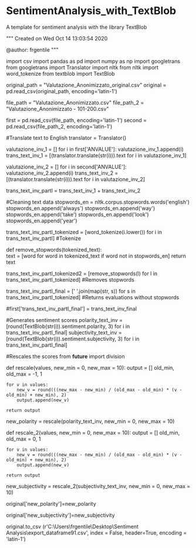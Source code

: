 # SentimentAnalysis_with_TextBlob
A template for sentiment analysis with the library TextBlob

"""
Created on Wed Oct 14 13:03:54 2020

@author: frgentile
"""

import csv
import pandas as pd
import numpy as np
import googletrans
from googletrans import Translator
import nltk
from nltk import word_tokenize
from textblob import TextBlob


original_path = "Valutazione_Anonimizzato_original.csv"
original = pd.read_csv(original_path, encoding='latin-1')


file_path = "Valutazione_Anonimizzato.csv"
file_path_2 = "Valutazione_Anonimizzato - 101-200.csv"

first = pd.read_csv(file_path, encoding='latin-1')
second = pd.read_csv(file_path_2, encoding='latin-1')


#Translate text to English
translator = Translator()

valutazione_inv_1 = []
for i in first['ANVALUE']:
    valutazione_inv_1.append(i)
trans_text_inv_1 = [(translator.translate(str(i))).text for i in valutazione_inv_1] 


valutazione_inv_2 = []
for i in second['ANVALUE']:
    valutazione_inv_2.append(i)
trans_text_inv_2 = [(translator.translate(str(i))).text for i in valutazione_inv_2] 


trans_text_inv_partI = trans_text_inv_1 + trans_text_inv_2  


#Cleaning text data
stopwords_en = nltk.corpus.stopwords.words('english')
stopwords_en.append('always')
stopwords_en.append('way')
stopwords_en.append('take')
stopwords_en.append('look')
stopwords_en.append('year')

trans_text_inv_partI_tokenized = [word_tokenize(i.lower()) for i in trans_text_inv_partI]  #Tokenize

def remove_stopwords(tokenized_text):    
    text = [word for word in tokenized_text if word not in stopwords_en]
    return text

trans_text_inv_partI_tokenized2 = [remove_stopwords(l) for l in trans_text_inv_partI_tokenized] #Removes stopwords

trans_text_inv_partI_final = [' '.join(map(str, s)) for s in trans_text_inv_partI_tokenized]  #Returns evaluations without stopwords

#first['trans_text_inv_partI_final'] = trans_text_inv_final


#Generates sentiment scores
polarity_text_inv = [round(TextBlob(str(i)).sentiment.polarity, 3) for i in trans_text_inv_partI_final] 
subjectivity_text_inv = [round(TextBlob(str(i)).sentiment.subjectivity, 3) for i in trans_text_inv_partI_final] 


#Rescales the scores
from __future__ import division

def rescale(values, new_min = 0, new_max = 10):
    output = []
    old_min, old_max = -1, 1

    for v in values:
        new_v = round(((new_max - new_min) / (old_max - old_min) * (v - old_min) + new_min), 2)
        output.append(new_v)

    return output


new_polarity = rescale(polarity_text_inv, new_min = 0, new_max = 10)

def rescale_2(values, new_min = 0, new_max = 10):
    output = []
    old_min, old_max = 0, 1

    for v in values:
        new_v = round(((new_max - new_min) / (old_max - old_min) * (v - old_min) + new_min), 2)
        output.append(new_v)

    return output

new_subjectivity = rescale_2(subjectivity_text_inv, new_min = 0, new_max = 10)

original['new_polarity']=new_polarity

original['new_subjectivity']=new_subjectivity

original.to_csv (r'C:\Users\frgentile\Desktop\Sentiment Analysis\export_dataframe91.csv', index = False, header=True, encoding = 'latin-1')


